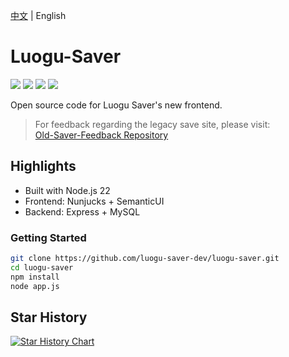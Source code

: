 [中文](README.md) | English

# Luogu-Saver

![](https://img.shields.io/badge/node-v22.18.0-brightgreen)
![](https://img.shields.io/github/last-commit/luogu-saver-dev/luogu-saver)
![](https://www.codefactor.io/repository/github/luogu-saver-dev/luogu-saver/badge)
![](https://img.shields.io/github/license/luogu-saver-dev/luogu-saver)

Open source code for Luogu Saver's new frontend.

> For feedback regarding the legacy save site, please visit:  
> [Old-Saver-Feedback Repository](https://github.com/luogu-saver-dev/Old-Saver-Feedback)

## Highlights

- Built with Node.js 22
- Frontend: Nunjucks + SemanticUI
- Backend: Express + MySQL

### Getting Started

```bash
git clone https://github.com/luogu-saver-dev/luogu-saver.git
cd luogu-saver
npm install
node app.js
```

## Star History

[![Star History Chart](https://api.star-history.com/svg?repos=luogu-saver-dev/luogu-saver&type=Date)](https://star-history.com/#luogu-saver-dev/luogu-saver&Date)
